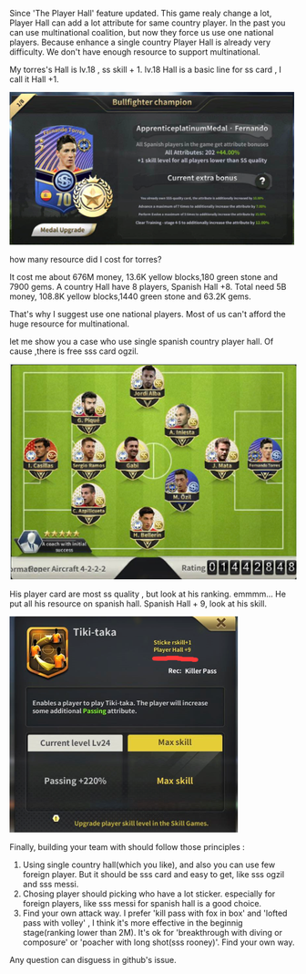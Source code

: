 Since 'The Player Hall' feature updated. This game realy change a lot, Player Hall can add a lot attribute for same country player. In the past you can use multinational coalition, but now they force us use one national players.   Because enhance a single country Player Hall is already very difficulty. We don't have enough resource to support multinational.

My torres's Hall is lv.18 , ss skill + 1. lv.18 Hall is a basic line for ss card , I call it Hall +1.

![torres](mediaResource/player-hall-torres.png)

how many resource did I cost for torres? 

It cost me about 676M money, 13.6K yellow blocks,180 green stone and 7900 gems. A country Hall have 8 players, Spanish Hall +8. Total need 5B money, 108.8K yellow blocks,1440 green stone and 63.2K gems.

That's why I suggest use one national players. Most of us can't afford the huge resource for multinational.

let me show you a case who use single spanish country player hall. Of cause ,there is free sss card ogzil.

![single-country](mediaResource/player-hall-single-country.png)

His player card are most ss quality , but look at his ranking. emmmm... He put all his resource on spanish hall. Spanish Hall + 9,
look at his skill.

![skill](mediaResource/player-hall-skill.png)

Finally, building your team with should follow those principles :
1. Using single country hall(which you like), and also  you can use  few foreign player. But it should be sss card and easy to get, like sss ogzil and sss messi.
2. Chosing player should picking who have a lot sticker. especially for foreign players, like sss messi for spanish hall is a good choice.
3. Find your own attack way. I prefer 'kill pass with fox in box' and 'lofted pass with volley' , I think it's more effective in the beginnig stage(ranking lower than 2M). It's ok for 'breakthrough with diving or composure' or 'poacher with long shot(sss rooney)'. Find your own way.  

Any question can disguess in github's issue.


